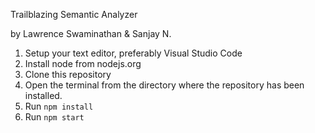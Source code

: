 Trailblazing Semantic Analyzer



by Lawrence Swaminathan & Sanjay N.


1. Setup your text editor, preferably Visual Studio Code
2. Install node from nodejs.org
3. Clone this repository
4. Open the terminal from the directory where the repository has been installed.
5. Run `npm install`
6. Run `npm start`


